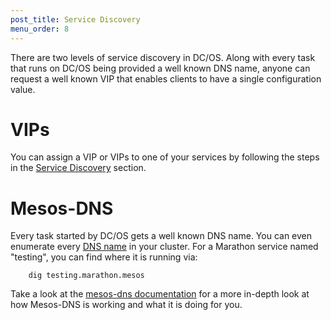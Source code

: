 ```yaml
---
post_title: Service Discovery
menu_order: 8
---
```


There are two levels of service discovery in DC/OS. Along with every task that runs on DC/OS being provided a well known DNS name, anyone can request a well known VIP that enables clients to have a single configuration value.

# VIPs

You can assign a VIP or VIPs to one of your services by following the steps in the [Service Discovery][1] section.

# Mesos-DNS

Every task started by DC/OS gets a well known DNS name. You can even enumerate every [DNS name][5] in your cluster. For a Marathon service named "testing", you can find where it is running via:

        dig testing.marathon.mesos

Take a look at the [mesos-dns documentation][4] for a more in-depth look at how Mesos-DNS is working and what it is doing for you.

[1]: /docs/1.8/usage/service-discovery/
[2]: https://mesosphere.github.io/marathon/docs/ports.html
[3]: /docs/1.8/administration/sshcluster/
[4]: /docs/1.8/usage/service-discovery/mesos-dns/
[5]: /docs/1.8/usage/service-discovery/dns-naming/
